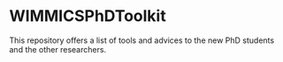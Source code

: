 # WIMMICSPhDToolkit
This repository offers a list of tools and advices to the new PhD students and the other researchers.
